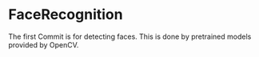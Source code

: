 # FaceRecognition

The first Commit is for detecting faces.
This is done by pretrained models provided by OpenCV.
